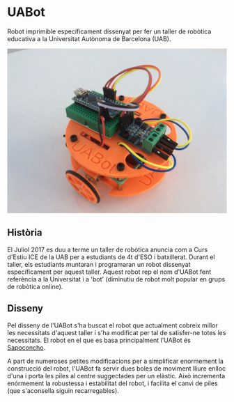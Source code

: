 # UABot
Robot imprimible específicament dissenyat per fer un taller de robòtica educativa a la Universitat Autònoma de Barcelona (UAB).

![UABot](https://github.com/AngelaFabregues/UABot/blob/master/Fotos/perspectiva.JPG?raw=true)

## Història
El Juliol 2017 es duu a terme un taller de robòtica anuncia com a Curs d'Estiu ICE de la UAB per a estudiants de 4t d'ESO i batxillerat. Durant el taller, els estudiants muntaran i programaran un robot dissenyat específicament per aquest taller. Aquest robot rep el nom d'UABot fent referència a la Universitat i a 'bot' (diminutiu de robot molt popular en grups de robòtica online).

## Disseny
Pel disseny de l'UABot s'ha buscat el robot que actualment cobreix millor les necessitats d'aquest taller i s'ha modificat per tal de satisfer-ne totes les necessitats. El robot en el que es basa principalment l'UABot és [Sapoconcho](https://bricolabs.cc/wiki/proyectos/sapoconcho).

A part de numeroses petites modificacions per a simplificar enormement la construcció del robot, l'UABot fa servir dues boles de moviment lliure enlloc d'una i porta les piles al centre suggectades per un elàstic. Això incrementa enórmement la robustessa i estabilitat del robot, i facilita el canvi de piles (que s'aconsella siguin recarregables).
